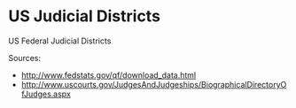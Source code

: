 # US Judicial Districts

US Federal Judicial Districts

Sources:

* http://www.fedstats.gov/qf/download_data.html
* http://www.uscourts.gov/JudgesAndJudgeships/BiographicalDirectoryOfJudges.aspx
